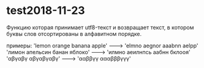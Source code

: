 # test2018-11-23
Функцию которая принимает utf8-текст и возвращает текст, в котором буквы слов отсортированы в алфавитном порядке.

примеры: 
'lemon orange banana apple' ---> 'elmno aegnor aaabnn aelpp' 
'лимон апельсин банан яблоко' ---> 'илмно аеилнпсь аабнн бклооя' 
'αβγαβγ αβγαβγαβγ' ---> 'ααββγγ αααβββγγγ'
